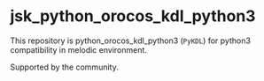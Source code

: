 # jsk_python_orocos_kdl_python3

This repository is python_orocos_kdl_python3 (`PyKDL`) for python3 compatibility in melodic environment.

Supported by the community.
